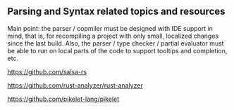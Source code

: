 ## Parsing and Syntax related topics and resources

Main point: the parser / copmiler must be designed with IDE support in mind, that is, for recompiling a project with only small, localized changes since the last build. Also, the parser / type checker / partial evaluator must be able to run on local parts of the code to support tooltips and completion, etc. 

https://github.com/salsa-rs

https://github.com/rust-analyzer/rust-analyzer

https://github.com/pikelet-lang/pikelet
